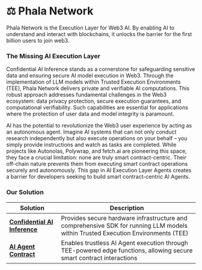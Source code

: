 # ⚖️ Phala Network

Phala Network is the Execution Layer for Web3 AI. By enabling AI to understand and interact with blockchains, it unlocks the barrier for the first billion users to join web3.

### The Missing AI Execution Layer

Confidential AI Inference stands as a cornerstone for safeguarding sensitive data and ensuring secure AI model execution in Web3. Through the implementation of LLM models within Trusted Execution Environments (TEE), Phala Network delivers private and verifiable AI computations. This robust approach addresses fundamental challenges in the Web3 ecosystem: data privacy protection, secure execution guarantees, and computational verifiability. Such capabilities are essential for applications where the protection of user data and model integrity is paramount.

AI has the potential to revolutionize the Web3 user experience by acting as an autonomous agent. Imagine AI systems that can not only conduct research independently but also execute operations on your behalf – you simply provide instructions and watch as tasks are completed. While projects like Autonolas, Polywrap, and fetch.ai are pioneering this space, they face a crucial limitation: none are truly smart contract-centric. Their off-chain nature prevents them from executing smart contract operations securely and autonomously. This gap in AI Execution Layer Agents creates a barrier for developers seeking to build smart contract-centric AI Agents.

### Our Solution

| Solution | Description |
|----------|-------------|
| **[Confidential AI Inference](confidential-ai-inference.md)** | Provides secure hardware infrastructure and comprehensive SDK for running LLM models within Trusted Execution Environments (TEE) |
| **[AI Agent Contract](ai-agent-contract.md)** | Enables trustless AI Agent execution through TEE-powered edge functions, allowing secure smart contract interactions |
